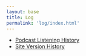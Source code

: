 ```yaml
---
layout: base
title: Log
permalink: 'log/index.html'
---
```


- [Podcast Listening History](/log/podcasts)
- [Site Version History](/log/versions)
